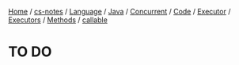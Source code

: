 [Home](https://mengxianbin.github.io) /
[cs-notes](https://mengxianbin.github.io/cs-notes/content) /
[Language](https://mengxianbin.github.io/cs-notes/content/Language) /
[Java](https://mengxianbin.github.io/cs-notes/content/Language/Java) /
[Concurrent](https://mengxianbin.github.io/cs-notes/content/Language/Java/Concurrent) /
[Code](https://mengxianbin.github.io/cs-notes/content/Language/Java/Concurrent/Code) /
[Executor](https://mengxianbin.github.io/cs-notes/content/Language/Java/Concurrent/Code/Executor) /
[Executors](https://mengxianbin.github.io/cs-notes/content/Language/Java/Concurrent/Code/Executor/Executors) /
[Methods](https://mengxianbin.github.io/cs-notes/content/Language/Java/Concurrent/Code/Executor/Executors/Methods) /
[callable](https://mengxianbin.github.io/cs-notes/content/Language/Java/Concurrent/Code/Executor/Executors/Methods/callable)

# TO DO
